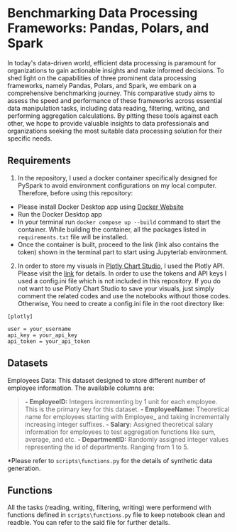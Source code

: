 # Benchmarking Data Processing Frameworks: Pandas, Polars, and Spark
In today's data-driven world, efficient data processing is paramount for organizations to gain actionable insights and make informed decisions. To shed light on the capabilities of three prominent data processing frameworks, namely Pandas, Polars, and Spark, we embark on a comprehensive benchmarking journey. This comparative study aims to assess the speed and performance of these frameworks across essential data manipulation tasks, including data reading, filtering, writing, and performing aggregation calculations. By pitting these tools against each other, we hope to provide valuable insights to data professionals and organizations seeking the most suitable data processing solution for their specific needs.

## Requirements
1. In the repository, I used a docker container specifically designed for PySpark to avoid environment configurations on my local computer. Therefore, before using this repository:
- Please install Docker Desktop app using [Docker Website](https://www.docker.com/products/docker-desktop/)
- Run the Docker Desktop app
- In your terminal run `docker compose up --build` command to start the container. While building the container, all the packages listed in `requirements.txt` file will be installed. 
- Once the container is built, proceed to the link (link also contains the token) shown in the terminal part to start using Jupyterlab environment. 

2. In order to store my visuals in [Plotly Chart Studio](https://chart-studio.plotly.com/feed/#/), I used the Plotly API. Please visit the [link](https://plotly.com/python/getting-started-with-chart-studio/#:~:text=Your%20API%20key%20for%20account,your%20Chart%20Studio%20Enterprise%20server.) for details. In order to use the tokens and API keys I used a config.ini file which is not included in this repository. If you do not want to use Plotly Chart Studio to save your visuals, just simply comment the related codes and use the notebooks without those codes. Otherwise, You need to create a config.ini file in the root directory like:

```
[plotly]

user = your_username
api_key = your_api_key
api_token = your_api_token
```
 
## Datasets
Employees Data: This dataset designed to store different number of employee information. The availabile columns are:
> **- EmployeeID:** Integers incrementing by 1 unit for each employee. This is the primary key for this dataset. 
> **- EmployeeName:** Theoretical name for employees starting with Employee_ and taking incrementally increasing integer suffixes. 
> **- Salary:** Assigned theoretical salary information for employees to test aggregation functions like sum, average, and etc.
> **- DepartmentID:** Randomly assigned integer values representing the id of departments. Ranging from 1 to 5. 

*Please refer to `scripts\functions.py` for the details of synthetic data generation. 

## Functions
All the tasks (reading, writing, filtering, writing) were performend with functions defined in `scripts\functions.py` file to keep notebook clean and readble. You can refer to the said file for further details. 